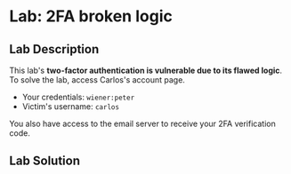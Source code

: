 # Lab: 2FA broken logic
## Lab Description

This lab's **two-factor authentication is vulnerable due to its flawed logic**. To solve the lab, access Carlos's account page.

- Your credentials: `wiener:peter`
- Victim's username: `carlos`

You also have access to the email server to receive your 2FA verification code.

## Lab Solution
